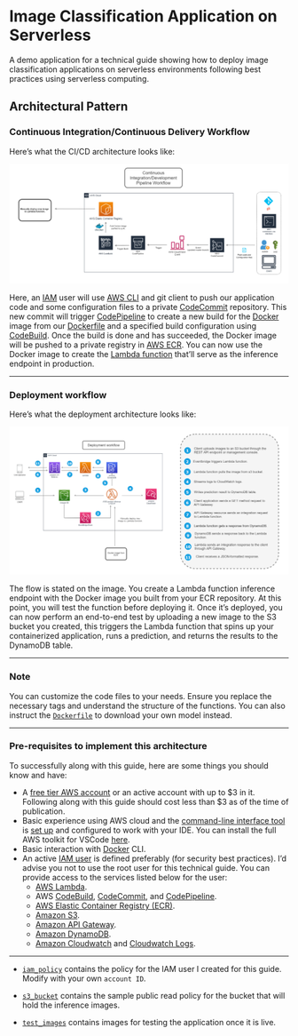 # Image Classification Application on Serverless
A demo application for a technical guide showing how to deploy image classification applications on serverless environments following best practices using serverless computing.

## Architectural Pattern

### Continuous Integration/Continuous Delivery Workflow
Here’s what the CI/CD architecture looks like:

![Continuous Integration/Delivery workflow](ci_cd_workflow_neptuneai_article.png?raw=true "Title")


Here, an [IAM](https://aws.amazon.com/iam/) user will use [AWS CLI](https://aws.amazon.com/cli/) and git client to push our application code and some configuration files to a private [CodeCommit](https://aws.amazon.com/codecommit/) repository. This new commit will trigger [CodePipeline](https://aws.amazon.com/codepipeline/) to create a new build for the [Docker](https://www.docker.com/) image from our [Dockerfile](https://docs.docker.com/engine/reference/builder/) and a specified build configuration using [CodeBuild](https://aws.amazon.com/codebuild/). Once the build is done and has succeeded, the Docker image will be pushed to a private registry in [AWS ECR](https://aws.amazon.com/ecr/). You can now use the Docker image to create the [Lambda function](https://docs.aws.amazon.com/lambda/latest/dg/welcome.html) that’ll serve as the inference endpoint in production.


---
### Deployment workflow
Here’s what the deployment architecture looks like:

![Serverless backend deployment workflow](deployment_workflow_neptuneai_article.png?raw=true "Title")

The flow is stated on the image. You create a Lambda function inference endpoint with the Docker image you built from your ECR repository. At this point, you will test the function before deploying it. Once it’s deployed, you can now perform an end-to-end test by uploading a new image to the S3 bucket you created, this triggers the Lambda function that spins up your containerized application, runs a prediction, and returns the results to the DynamoDB table.

---

### Note

You can customize the code files to your needs. Ensure you replace the necessary tags and understand the structure of the functions. You can also instruct the [`Dockerfile`](Dockerfile) to download your own model instead.

---

### Pre-requisites to implement this architecture

To successfully along with this guide, here are some things you should know and have:
* A [free tier AWS account](https://aws.amazon.com/free/) or an active account with up to $3 in it. Following along with this guide should cost less than $3 as of the time of publication.
* Basic experience using AWS cloud and the [command-line interface tool](https://aws.amazon.com/cli/) is [set up](https://docs.aws.amazon.com/cli/latest/userguide/install-cliv2.html) and configured to work with your IDE. You can install the full AWS toolkit for VSCode [here](https://aws.amazon.com/visualstudiocode/).
* Basic interaction with [Docker](https://docs.docker.com/get-docker/) CLI.
* An active [IAM user](https://docs.aws.amazon.com/IAM/latest/UserGuide/id.html) is defined preferably (for security best practices). I’d advise you not to use the root user for this technical guide. You can provide access to the services listed below for the user:
    * [AWS Lambda](https://aws.amazon.com/lambda/).
    * AWS [CodeBuild](https://aws.amazon.com/codebuild/), [CodeCommit](https://aws.amazon.com/codecommit/), and [CodePipeline](https://aws.amazon.com/codepipeline/).
    * [AWS Elastic Container Registry (ECR)](https://aws.amazon.com/ecr/).
    * [Amazon S3](https://aws.amazon.com/s3/).
    * [Amazon API Gateway](https://aws.amazon.com/api-gateway/).
    * [Amazon DynamoDB](https://docs.aws.amazon.com/amazondynamodb/latest/developerguide/Introduction.html).
    * [Amazon Cloudwatch](https://aws.amazon.com/cloudwatch/) and [Cloudwatch Logs](https://docs.aws.amazon.com/AmazonCloudWatch/latest/logs/WhatIsCloudWatchLogs.html).

---
* [`iam_policy`](iam_policy) contains the policy for the IAM user I created for this guide. Modify with your own `account ID`.

* [`s3_bucket`](s3_bucket) contains the sample public read policy for the bucket that will hold the inference images.

* [`test_images`](test_images) contains images for testing the application once it is live.
